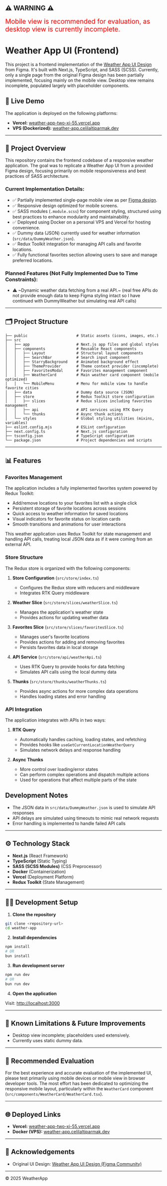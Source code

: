 ## ⚠️ **WARNING** ⚠️
<span style="color: red; font-size: 1.5em;">Mobile view is recommended for evaluation, as desktop view is currently incomplete.</span>

# Weather App UI (Frontend)

This project is a frontend implementation of the [Weather App UI Design](https://www.figma.com/community/file/1100826294536456295/weather-app-ui-design) from Figma. It's built with Next.js, TypeScript, and SASS (SCSS). Currently, only a single page from the original Figma design has been partially implemented, focusing mainly on the mobile view. Desktop view remains incomplete, populated largely with placeholder components.

## 🚀 Live Demo

The application is deployed on the following platforms:

- **Vercel:** [weather-app-two-xi-55.vercel.app](https://weather-app-two-xi-55.vercel.app/)
- **VPS (Dockerized):** [weather-app.celilaltiparmak.dev](https://weather-app.celilaltiparmak.dev/)

---

## 📌 Project Overview

This repository contains the frontend codebase of a responsive weather application. The goal was to replicate a Weather App UI from a provided Figma design, focusing primarily on mobile responsiveness and best practices of SASS architecture.

### Current Implementation Details:

- ✅ Partially implemented single-page mobile view as per [Figma design](https://www.figma.com/community/file/1100826294536456295/weather-app-ui-design).
- ✅ Responsive design optimized for mobile screens.
- ✅ SASS modules (`.module.scss`) for component styling, structured using best practices to enhance modularity and maintainability.
- ✅ Deployed using Docker on a personal VPS and Vercel for hosting convenience.
- ✅ Dummy data (JSON) currently used for weather information (`src/data/DummyWeather.json`).
- ✅ Redux Toolkit integration for managing API calls and favorite locations.
- ✅ Fully functional favorites section allowing users to save and manage preferred locations.

### Planned Features (Not Fully Implemented Due to Time Constraints):

- ⚠️ ~Dynamic weather data fetching from a real API.~ (real free APIs do not provide enough data to keep Figma styling intact so I have continued with DummyWeather but simulating real API calls)

---

## 🗂️ Project Structure

```
├── public                      # Static assets (icons, images, etc.)
├── src
│   ├── app                     # Next.js app files and global styles
│   ├── components              # Reusable React components
│   │   ├── Layout              # Structural layout components
│   │   ├── SearchBar           # Search input component
│   │   ├── StarryBackground    # Animated background effect
│   │   ├── ThemeProvider       # Theme context provider (incomplete)
│   │   ├── FavoritesModal      # Favorites management component
│   │   ├── WeatherCard         # Main weather card component (mobile optimized)
│   │   └── MobileMenu          # Menu for mobile view to handle favorite cities
│   ├── data                    # Dummy data source (JSON)
│   ├── store                   # Redux Toolkit store configuration
│   │   ├── slices              # Redux slices including favorites management
│   │   ├── api                 # API services using RTK Query
│   │   └── thunks              # Async thunk actions
│   └── styles                  # Global styling utilities (mixins, variables)
├── eslint.config.mjs           # ESLint configuration
├── next.config.ts              # Next.js configuration
├── tsconfig.json               # TypeScript configuration
└── package.json                # Project dependencies and scripts
```

---

## 📊 Features

### Favorites Management

The application includes a fully implemented favorites system powered by Redux Toolkit:

- Add/remove locations to your favorites list with a single click
- Persistent storage of favorite locations across sessions
- Quick access to weather information for saved locations
- Visual indicators for favorite status on location cards
- Smooth transitions and animations for user interactions

This weather application uses Redux Toolkit for state management and handling API calls, treating local JSON data as if it were coming from an external API.

### Store Structure

The Redux store is organized with the following components:

1. **Store Configuration** (`src/store/index.ts`)
   - Configures the Redux store with reducers and middleware
   - Integrates RTK Query middleware

2. **Weather Slice** (`src/store/slices/weatherSlice.ts`)
   - Manages the application's weather state
   - Provides actions for updating weather data

3. **Favorites Slice** (`src/store/slices/favoritesSlice.ts`)
   - Manages user's favorite locations
   - Provides actions for adding and removing favorites
   - Persists favorites data in local storage

4. **API Service** (`src/store/api/weatherApi.ts`)
   - Uses RTK Query to provide hooks for data fetching
   - Simulates API calls using the local dummy data

5. **Thunks** (`src/store/thunks/weatherThunks.ts`)
   - Provides async actions for more complex data operations
   - Handles loading states and error handling

### API Integration

The application integrates with APIs in two ways:

1. **RTK Query**
   - Automatically handles caching, loading states, and refetching
   - Provides hooks like `useGetCurrentLocationWeatherQuery`
   - Simulates network delays and response handling

2. **Async Thunks**
   - More control over loading/error states
   - Can perform complex operations and dispatch multiple actions
   - Used for operations that affect multiple parts of the state

## Development Notes

- The JSON data in `src/data/DummyWeather.json` is used to simulate API responses
- API delays are simulated using timeouts to mimic real network requests
- Error handling is implemented to handle failed API calls

---

## ⚙️ Technology Stack

- **Next.js** (React Framework)
- **TypeScript** (Static Typing)
- **SASS (SCSS Modules)** (CSS Preprocessor)
- **Docker** (Containerization)
- **Vercel** (Deployment Platform)
- **Redux Toolkit** (State Management)

---

## 👩‍💻 Development Setup

1. **Clone the repository**

```bash
git clone <repository-url>
cd weather-app
```

2. **Install dependencies**

```bash
npm install
# OR
bun install
```

3. **Run development server**

```bash
npm run dev
# OR
bun run dev
```

4. **Open the application**

Visit: [http://localhost:3000](http://localhost:3000)

---

## 🚧 Known Limitations & Future Improvements

- Desktop view incomplete; placeholders used extensively.
- Currently uses static dummy data.

---

## 📱 Recommended Evaluation

For the best experience and accurate evaluation of the implemented UI, please test primarily using mobile devices or mobile view in browser developer tools. The most effort has been dedicated to optimizing the responsive mobile layout, particularly within the `WeatherCard` component (`src/components/WeatherCard/WeatherCard.tsx`).

---

## 🌐 Deployed Links

- **Vercel:** [weather-app-two-xi-55.vercel.app](https://weather-app-two-xi-55.vercel.app/)
- **Docker (VPS):** [weather-app.celilaltiparmak.dev](https://weather-app.celilaltiparmak.dev/)

---

## 🙌 Acknowledgements

- Original UI Design: [Weather App UI Design (Figma Community)](https://www.figma.com/community/file/1100826294536456295/weather-app-ui-design)

---

© 2025 WeatherApp


